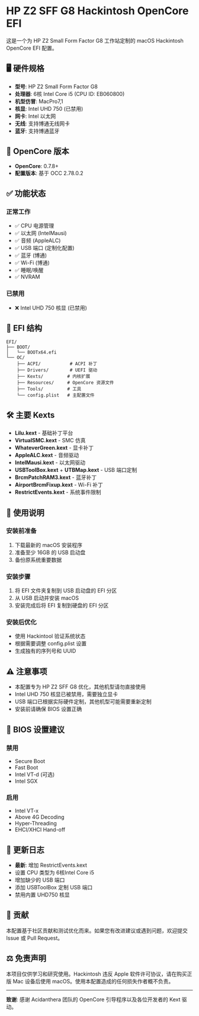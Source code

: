 # HP Z2 SFF G8 Hackintosh OpenCore EFI

这是一个为 HP Z2 Small Form Factor G8 工作站定制的 macOS Hackintosh OpenCore EFI 配置。

## 🖥️ 硬件规格

- **型号**: HP Z2 Small Form Factor G8
- **处理器**: 6核 Intel Core i5 (CPU ID: EB060800)
- **机型仿冒**: MacPro7,1
- **核显**: Intel UHD 750 (已禁用)
- **网卡**: Intel 以太网
- **无线**: 支持博通无线网卡
- **蓝牙**: 支持博通蓝牙

## 🔧 OpenCore 版本

- **OpenCore**: 0.7.8+
- **配置版本**: 基于 OCC 2.78.0.2

## ✅ 功能状态

### 正常工作
- ✅ CPU 电源管理
- ✅ 以太网 (IntelMausi)
- ✅ 音频 (AppleALC)
- ✅ USB 端口 (定制化配置)
- ✅ 蓝牙 (博通)
- ✅ Wi-Fi (博通)
- ✅ 睡眠/唤醒
- ✅ NVRAM

### 已禁用
- ❌ Intel UHD 750 核显 (已禁用)

## 📁 EFI 结构

```
EFI/
├── BOOT/
│   └── BOOTx64.efi
└── OC/
    ├── ACPI/           # ACPI 补丁
    ├── Drivers/        # UEFI 驱动
    ├── Kexts/         # 内核扩展
    ├── Resources/     # OpenCore 资源文件
    ├── Tools/         # 工具
    └── config.plist   # 主配置文件
```

## 🛠️ 主要 Kexts

- **Lilu.kext** - 基础补丁平台
- **VirtualSMC.kext** - SMC 仿真
- **WhateverGreen.kext** - 显卡补丁
- **AppleALC.kext** - 音频驱动
- **IntelMausi.kext** - 以太网驱动
- **USBToolBox.kext** + **UTBMap.kext** - USB 端口定制
- **BrcmPatchRAM3.kext** - 蓝牙补丁
- **AirportBrcmFixup.kext** - Wi-Fi 补丁
- **RestrictEvents.kext** - 系统事件限制

## 🚀 使用说明

### 安装前准备
1. 下载最新的 macOS 安装程序
2. 准备至少 16GB 的 USB 启动盘
3. 备份原系统重要数据

### 安装步骤
1. 将 EFI 文件夹复制到 USB 启动盘的 EFI 分区
2. 从 USB 启动并安装 macOS
3. 安装完成后将 EFI 复制到硬盘的 EFI 分区

### 安装后优化
- 使用 Hackintool 验证系统状态
- 根据需要调整 config.plist 设置
- 生成独有的序列号和 UUID

## ⚠️ 注意事项

- 本配置专为 HP Z2 SFF G8 优化，其他机型请勿直接使用
- Intel UHD 750 核显已被禁用，需要独立显卡
- USB 端口已根据实际硬件定制，其他机型可能需要重新定制
- 安装前请确保 BIOS 设置正确

## 🔧 BIOS 设置建议

### 禁用
- Secure Boot
- Fast Boot
- Intel VT-d (可选)
- Intel SGX

### 启用
- Intel VT-x
- Above 4G Decoding
- Hyper-Threading
- EHCI/XHCI Hand-off

## 📝 更新日志

- **最新**: 增加 RestrictEvents.kext
- 设置 CPU 类型为 6核Intel Core i5
- 增加缺少的 USB 端口
- 添加 USBToolBox 定制 USB 端口
- 禁用内置 UHD750 核显

## 🤝 贡献

本配置基于社区贡献和测试优化而来。如果您有改进建议或遇到问题，欢迎提交 Issue 或 Pull Request。

## ⚖️ 免责声明

本项目仅供学习和研究使用。Hackintosh 违反 Apple 软件许可协议，请在购买正版 Mac 设备后使用 macOS。使用本配置造成的任何损失作者概不负责。

---

**致谢**: 感谢 Acidanthera 团队的 OpenCore 引导程序以及各位开发者的 Kext 驱动。